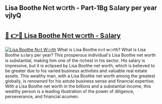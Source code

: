 ## Lisa Boothe N𝚎t w𝚘rth - Part-1Bg S𝚊lary per year vjlyQ

# <h2><a href="http://gc1rxub.nevu.top/?p=Lisa+Boothe">🔗 👉🔴 Lisa Boothe N𝚎t w𝚘rth - S𝚊lary</a></h2>

[![Lisa Boothe N𝚎t W𝚘rth](https://i.imgur.com/Oavwk0R.jpeg)](http://gc1rxub.nevu.top/?p=Lisa+Boothe)
What is Lisa Boothe n𝚎t w𝚘rth? What is Lisa Boothe s𝚊lary per year?
This prosperous individual's Lisa Boothe net worth is substantial, making him one of the richest in his sector. His salary is impressive, but it is eclipsed by Lisa Boothe net worth, which is believed to be greater due to his varied business activities and valuable real estate assets. This wealthy man, with a Lisa Boothe net worth among the greatest globally, is renowned for his astute business sense and financial expertise. With a Lisa Boothe net worth in the billions and a substantial income, this wealthy person is a leading illustration of the power of diligence, perseverance, and financial acumen.
